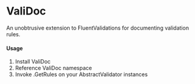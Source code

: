 # ValiDoc

An unobtrusive extension to FluentValidations for documenting validation rules.

#### Usage

1) Install ValiDoc
2) Reference ValiDoc namespace
3) Invoke .GetRules on your AbstractValidator instances
